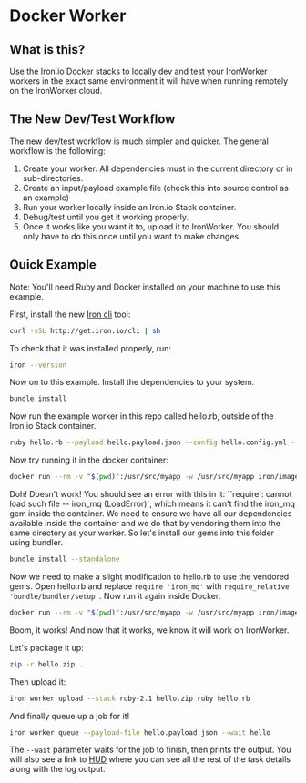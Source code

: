 Docker Worker
============

## What is this?

Use the Iron.io Docker stacks to locally dev and test your IronWorker workers in the exact same environment it will
have when running remotely on the IronWorker cloud. 


## The New Dev/Test Workflow

The new dev/test workflow is much simpler and quicker. The general workflow is the following:

1. Create your worker. All dependencies must in the current directory or in sub-directories.
2. Create an input/payload example file (check this into source control as an example)
3. Run your worker locally inside an Iron.io Stack container.
4. Debug/test until you get it working properly. 
4. Once it works like you want it to, upload it to IronWorker. You should only have to do this once until you want to make changes.

## Quick Example

Note: You'll need Ruby and Docker installed on your machine to use this example.

First, install the new [Iron cli](https://github.com/iron-io/ironcli) tool:

```sh
curl -sSL http://get.iron.io/cli | sh
```

To check that it was installed properly, run:

```sh
iron --version
```

Now on to this example. Install the dependencies to your system.

```sh
bundle install
```

Now run the example worker in this repo called hello.rb, outside of the Iron.io Stack container.

```sh
ruby hello.rb --payload hello.payload.json --config hello.config.yml --id 123
```

Now try running it in the docker container:

```sh
docker run --rm -v "$(pwd)":/usr/src/myapp -w /usr/src/myapp iron/images:ruby-2.1 sh -c 'ruby hello.rb --payload hello.payload.json --config hello.config.yml --id 123'
```

Doh! Doesn't work! You should see an error with this in it: ``require': cannot load such file -- iron_mq (LoadError)`, 
which means it can't find the iron_mq gem inside the container. We need to ensure we have all our dependencies
available inside the container and we do that by vendoring them into the same directory as your worker. 
So let's install our gems into this folder using bundler. 

```sh
bundle install --standalone
```

Now we need to make a slight modification to hello.rb to use the vendored gems. Open hello.rb and 
replace `require 'iron_mq'` with `require_relative 'bundle/bundler/setup'`.  Now run it again
inside Docker.

```sh
docker run --rm -v "$(pwd)":/usr/src/myapp -w /usr/src/myapp iron/images:ruby-2.1 sh -c 'ruby hello.rb --payload hello.payload.json --config hello.config.yml --id 123'
```

Boom, it works! And now that it works, we know it will work on IronWorker.

Let's package it up:

```sh
zip -r hello.zip .
```

Then upload it:

```sh
iron worker upload --stack ruby-2.1 hello.zip ruby hello.rb
```

And finally queue up a job for it!

```sh
iron worker queue --payload-file hello.payload.json --wait hello
```

The `--wait` parameter waits for the job to finish, then prints the output. 
You will also see a link to [HUD](http://hud.iron.io) where you can see all the rest of the task details along with the log output.
